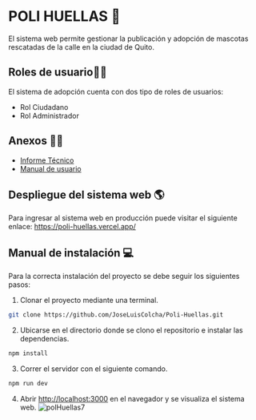 # POLI HUELLAS :dog:
El sistema web permite gestionar la publicación y adopción de mascotas rescatadas de la calle en la ciudad de Quito.

## Roles de usuario:man_office_worker:
El sistema de adopción cuenta con dos tipo de roles de usuarios:
- Rol Ciudadano
- Rol Administrador

## Anexos :page_facing_up:🎥
- [Informe Técnico](https://docs.google.com/document/d/1QQrjvp8LLsJYbu36nmvyAK4r6Og1QMJN/edit?usp=sharing&ouid=115500227898869112651&rtpof=true&sd=true)
- [Manual de usuario](#)
## Despliegue del sistema web :earth_americas:
Para ingresar al sistema web en producción puede visitar el siguiente enlace: https://poli-huellas.vercel.app/
## Manual de instalación 	:computer:
Para la correcta instalación del proyecto se debe seguir los siguientes pasos:

1. Clonar el proyecto mediante una terminal.
```bash
git clone https://github.com/JoseLuisColcha/Poli-Huellas.git
```
2. Ubicarse en el directorio donde se clono el repositorio e instalar las dependencias.

```bash
npm install
```
3. Correr el servidor con el siguiente comando.

```bash
npm run dev
```
4. Abrir [http://localhost:3000](http://localhost:3000) en el navegador y se visualiza el sistema web.
![polHuellas7](https://user-images.githubusercontent.com/66267613/189255471-7202223c-00dc-4c78-bc0b-7b8caaefeda9.gif) 
